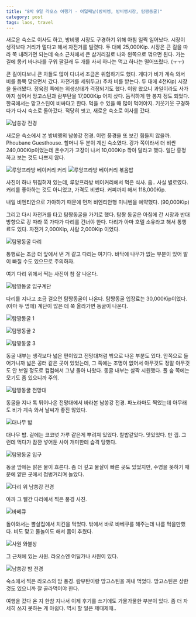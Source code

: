 ```yaml
---
title: "8박 9일 라오스 여행기 - 여덟째날(방비엥, 방비엥시장, 탐짱동굴)"
category: post
tags: laos, travel
---
```


새로운 숙소로 이사도 하고, 방비엥 시장도 구경하기 위해 아침 일찍 일어났다. 시장이 생각보다 거리가 멀다고 해서 자전거를 빌렸다. 두 대에 25,000Kip. 시장은 큰 길을 따라 쭉 내려가면 되는데 숙소 근처에서 큰 삼거리길로 나와 왼쪽으로 꺾으면 된다. 가는 길에 몽키 바나나를 구워 팔길래 두 개를 사서 하나는 먹고 하나는 떨어뜨렸다. (ㅜㅜ)

큰 길이다보니 큰 차들도 많이 다녀서 조금은 위험하기도 했다. 게다가 비가 계속 와서 비를 듬뿍 맞으면서 갔다. 자전거를 세워두고( 주차 비를 받는다. 두 대에 4천Kip) 시장을 둘러봤다. 정육점 쪽에는 위생상태가 걱정되기도 했다. 이왕 왔으니 과일이라도 사가야지 싶어서 망고스틴과 람부탄을 17,000Kip 어치 샀다. 듬직하게 한 봉지 정도 되었다. 한국에서는 망고스틴이 비싸다고 한다.  먹을 수 있을 때 많이 먹어야지. 기웃기웃 구경하다가 다시 숙소로 돌아갔다. 적당히 씻고, 새로운 숙소로 이사를 갔다.

![남쏭강 전경](/images/2015-10-31/laos08-01.jpg)

새로운 숙소에서 본 방비엥의 남쏭강 전경. 이런 풍경을 또 보긴 힘들지 않을까. Phoubane Guesthouse. 할머니 두 분이 계신 숙소였다. 강가 쪽이라서 더 비싼 240,000Kip이었는데 온수기가 고장이 나서 10,000Kip 깎아 달라고 했다. 일단 흥정하고 보는 것도 나쁘지 않다.

![루앙프라방 베이커리 커리](/images/2015-10-31/laos08-02.jpg)
![루앙프라방 베이커리 볶음밥](/images/2015-10-31/laos08-03.jpg)


사진이 하나 뒤집혀져 있는데, 루앙프라방 베이커리에서 먹은 식사. 음.. 사실 별로였다. 커리를 좋아하는 것도 아니었고, 가격도 비쌌다. 커피까지 해서 118,000Kip.

내일 비엔티안으로 가야하기 때문에 먼저 비엔티안행 미니벤을 예약했다. (90,000Kip)


그리고 다시 자전거를 타고 탐짱동굴을 가기로 했다. 탐짱 동굴은 아침에 간 시장과 반대 방향으로 강 따라 쭉 가다가 다리를 건너야 한다. 다리가 아마 호텔 소유라고 해서 통행료도 있다. 자전거 2,000Kip, 사람 2,000Kip 이었다.

![탐짱동굴 다리](/images/2015-10-31/laos08-04.jpg)

통행료는 조금 더 앞에서 낸 거 같고 다리는 여기다. 바닥에 나무가 없는 부분이 있어 발이 빠질 수도 있으므로 주의하자.

여기 다리 위에서 찍는 사진이 참 잘 나온다.

![탐짱동굴 입구계단](/images/2015-10-31/laos08-05.jpg)


다리를 지나고 조금 걸으면 탐짱동굴이 나온다. 탐짱동굴 입장료는 30,000Kip이었다. (아마 두 명에) 계단이 많은 데 쭉 올라가면 동굴이 나온다.


![탐짱동굴 1](/images/2015-10-31/laos08-06.jpg)

![탐짱동굴 2](/images/2015-10-31/laos08-07.jpg)

![탐짱동굴 3](/images/2015-10-31/laos08-08.jpg)


동굴 내부는 생각보다 넓은 편이었고 전망대처럼 밖으로 나온 부분도 있다. 안쪽으로 들어가니까 넓은 공터 같은 곳이 있었는데, 그 쪽에는 조명이 없어서 아무것도 정말 아무것도 안 보일 정도로 컴컴해서 그냥 돌아 나왔다. 동굴 내부는 살짝 시원했다. 풀 숲 쪽에는 모기도 좀 있으니까 주의.

![탐짱동굴 전망대](/images/2015-10-31/laos08-09.jpg)


동굴을 지나 톡 튀어나온 전망대에서 바라본 남쏭강 전경. 파노라마도 찍었는데 아무래도 비가 계속 와서 날씨가 좋진 않았다.

![대나무 밥](/images/2015-10-31/laos08-10.jpg)


대나무 밥. 겉에는 코코넛 가루 같은게 뿌려져 있었다. 찰밥같았다. 맛있었다. 만 낍. 그런데 먹다가 잠깐 넣어둔 사이 개미한테 습격 당했다.

![탐짱동굴 입구](/images/2015-10-31/laos08-11.jpg)

동굴 앞에는 맑은 물이 흐른다. 좀 더 깊고 물살이 빠른 곳도 있었지만, 수영을 못하기 때문에 얕은 곳에서 첨벙거리며 놀았다.

![다리 위 남쏭강 전경](/images/2015-10-31/laos08-12.jpg)

아까 그 빨간 다리에서 찍은 풍경 사진.

![바베큐](/images/2015-10-31/laos08-13.jpg)

돌아와서는 뽈살집에서 치킨을 먹었다. 밖에서 바로 바베큐를 해주는데 나름 먹을만했다. 비도 맞고 물놀이도 해서 몸이 추웠다.

![사원 와불상](/images/2015-10-31/laos08-14.jpg)


그 근처에 있는 사원. 라오스엔 어딜가나 사원이 있다.

![남쏭강 밤 전경](/images/2015-10-31/laos08-15.jpg)



숙소에서 찍은 라오스의 밤 풍경. 람부탄이랑 망고스틴을 꺼내 먹었다. 망고스틴은 상한 것도 있으니까 잘 골라먹어야 한다.


여행을 갔다 온 지 한참 지나서 이제 후기를 쓰기에도 가물가물한 부분이 있다. 좀 더 자세히 쓰지 못하는 게 아쉽다. 역시 할 일은 제때제때..

